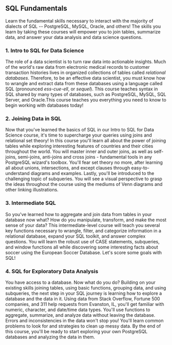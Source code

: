 ## SQL Fundamentals
Learn the fundamental skills necessary to interact with the majority of dialects of SQL -- PostgreSQL, MySQL, Oracle, and others! The skills you learn by taking these courses will empower you to join tables, summarize data, and answer your data analysis and data science questions.

### 1. Intro to SQL for Data Science
The role of a data scientist is to turn raw data into actionable insights. Much of the world's raw data from electronic medical records to customer transaction histories lives in organized collections of tables called *relational databases*. Therefore, to be an effective data scientist, you must know how to wrangle and extract data from these databases using a language called SQL (pronounced *ess-cue-ell*, or *sequel*). This course teaches syntax in SQL shared by many types of databases, such as PostgreSQL, MySQL, SQL Server, and Oracle.This course teaches you everything you need to know to begin working with databases today!

### 2. Joining Data in SQL
Now that you've learned the basics of SQL in our Intro to SQL for Data Science course, it's time to supercharge your queries using joins and relational set theory! In this course you'll learn all about the power of joining tables while exploring interesting features of countries and their cities throughout the world. You will master inner and outer joins, as well as self-joins, semi-joins, anti-joins and cross joins - fundamental tools in any PostgreSQL wizard's toolbox. You'll fear set theory no more, after learning all about unions, intersections, and except clauses through easy-to-understand diagrams and examples. Lastly, you'll be introduced to the challenging topic of subqueries. You will see a visual perspective to grasp the ideas throughout the course using the mediums of Venn diagrams and other linking illustrations.

### 3. Intermediate SQL
So you've learned how to aggregate and join data from tables in your database now what? How do you manipulate, transform, and make the most sense of your data? This intermediate-level course will teach you several key functions necessary to wrangle, filter, and categorize information in a relational database, expand your SQL toolkit, and answer complex questions. You will learn the robust use of CASE statements, subqueries, and window functions all while discovering some interesting facts about soccer using the European Soccer Database. Let's score some goals with SQL!

### 4. SQL for Exploratory Data Analysis
You have access to a database. Now what do you do? Building on your existing skills joining tables, using basic functions, grouping data, and using subqueries, the next step in your SQL journey is learning how to explore a database and the data in it. Using data from Stack Overflow, Fortune 500 companies, and 311 help requests from Evanston, IL, you'll get familiar with numeric, character, and date/time data types. You'll use functions to aggregate, summarize, and analyze data without leaving the database. Errors and inconsistencies in the data won't stop you! You'll learn common problems to look for and strategies to clean up messy data. By the end of this course, you'll be ready to start exploring your own PostgreSQL databases and analyzing the data in them.